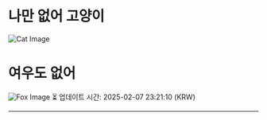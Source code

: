 
# 나만 없어 고양이

![Cat Image](https://cdn2.thecatapi.com/images/t6.gif)

# 여우도 없어
![Fox Image](https://randomfox.ca/images/1.jpg)
⏳ 업데이트 시간: 2025-02-07 23:21:10 (KRW)

---
